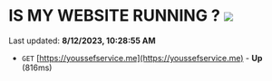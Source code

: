 # IS MY WEBSITE RUNNING ? [![](https://img.shields.io/static/v1?label=Sponsor&message=%E2%9D%A4&logo=GitHub&color=%23fe8e86)](https://github.com/sponsors/<username>)

Last updated: **8/12/2023, 10:28:55 AM**

- `GET` [https://youssefservice.me](https://youssefservice.me) - **Up** (816ms)
